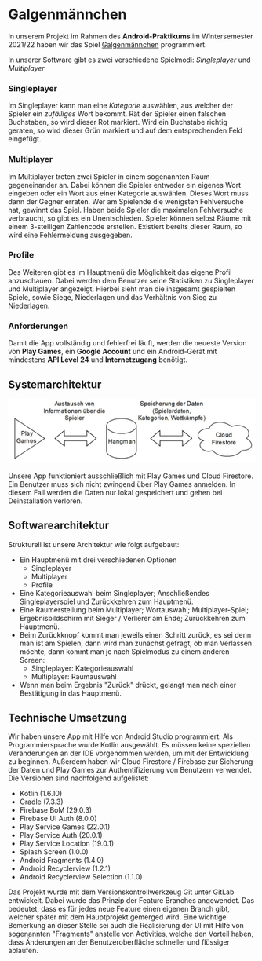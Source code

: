 # Galgenmännchen

In unserem Projekt im Rahmen des **Android-Praktikums** im Wintersemester 2021/22 haben wir das Spiel [Galgenmännchen](https://de.wikipedia.org/wiki/Galgenmännchen) programmiert.

In unserer Software gibt es zwei verschiedene Spielmodi: *Singleplayer* und *Multiplayer*

### Singleplayer

Im Singleplayer kann man eine *Kategorie* auswählen, aus welcher der Spieler ein *zufälliges* Wort bekommt. Rät der Spieler einen falschen Buchstaben, so wird dieser Rot markiert. Wird ein Buchstabe richtig geraten, so wird dieser Grün markiert und auf dem entsprechenden Feld eingefügt.

### Multiplayer

Im Multiplayer treten zwei Spieler in einem sogenannten Raum gegeneinander an.
Dabei können die Spieler entweder ein eigenes Wort eingeben oder ein Wort aus einer Kategorie auswählen.
Dieses Wort muss dann der Gegner erraten. Wer am Spielende die wenigsten Fehlversuche hat, gewinnt das Spiel.
Haben beide Spieler die maximalen Fehlversuche verbraucht, so gibt es ein Unentschieden.
Spieler können selbst Räume mit einem 3-stelligen Zahlencode erstellen. Existiert bereits dieser Raum, so wird eine Fehlermeldung ausgegeben.

### Profile

Des Weiteren gibt es im Hauptmenü die Möglichkeit das eigene Profil anzuschauen. Dabei werden dem Benutzer seine Statistiken zu Singleplayer und Multiplayer angezeigt. Hierbei sieht man die insgesamt gespielten Spiele, sowie Siege, Niederlagen und das Verhältnis von Sieg zu Niederlagen.

### Anforderungen

Damit die App vollständig und fehlerfrei läuft, werden die neueste Version von **Play Games**, ein **Google Account** und ein Android-Gerät mit mindestens **API Level 24** und **Internetzugang** benötigt.

## Systemarchitektur

![System Architecture Overview](./documentation/images/architecture.jpg)

Unsere App funktioniert ausschließlich mit Play Games und Cloud Firestore. Ein Benutzer muss sich nicht zwingend über Play Games anmelden. In diesem Fall werden die Daten nur lokal gespeichert und gehen bei Deinstallation verloren.

## Softwarearchitektur

Strukturell ist unsere Architektur wie folgt aufgebaut:
- Ein Hauptmenü mit drei verschiedenen Optionen
    - Singleplayer
    - Multiplayer
    - Profile
- Eine Kategorieauswahl beim Singleplayer; Anschließendes Singleplayerspiel und Zurückkehren zum Hauptmenü.
- Eine Raumerstellung beim Multiplayer; Wortauswahl; Multiplayer-Spiel; Ergebnisbildschirm mit Sieger / Verlierer am Ende; Zurückkehren zum Hauptmenü.
- Beim Zurückknopf kommt man jeweils einen Schritt zurück, es sei denn man ist am Spielen, dann wird man zunächst gefragt, ob man Verlassen möchte, dann kommt man je nach Spielmodus zu einem anderen Screen:
    - Singleplayer: Kategorieauswahl
    - Multiplayer: Raumauswahl
- Wenn man beim Ergebnis "Zurück" drückt, gelangt man nach einer Bestätigung in das Hauptmenü.

## Technische Umsetzung

Wir haben unsere App mit Hilfe von Android Studio programmiert. Als Programmiersprache wurde Kotlin ausgewählt. Es müssen keine speziellen Veränderungen an der IDE vorgenommen werden, um mit der Entwicklung zu beginnen. Außerdem haben wir Cloud Firestore / Firebase zur Sicherung der Daten und Play Games zur Authentifizierung von Benutzern verwendet. Die Versionen sind nachfolgend aufgelistet:

- Kotlin (1.6.10)
- Gradle (7.3.3)
- Firebase BoM (29.0.3)
- Firebase UI Auth (8.0.0)
- Play Service Games (22.0.1)
- Play Service Auth (20.0.1)
- Play Service Location (19.0.1)
- Splash Screen (1.0.0)
- Android Fragments (1.4.0)
- Android Recyclerview (1.2.1)
- Android Recyclerview Selection (1.1.0)

Das Projekt wurde mit dem Versionskontrollwerkzeug Git unter GitLab entwickelt. Dabei wurde das Prinzip der Feature Branches angewendet. Das bedeutet, dass es für jedes neue Feature einen eigenen Branch gibt, welcher später mit dem Hauptprojekt gemerged wird. Eine wichtige Bemerkung an dieser Stelle sei auch die Realisierung der UI mit Hilfe von sogenannten "Fragments" anstelle von Activities, welche den Vorteil haben, dass Änderungen an der Benutzeroberfläche schneller und flüssiger ablaufen.

